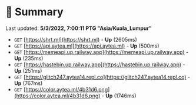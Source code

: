 # 📖 Summary
Last updated: **5/3/2022, 7:00:11 PTG "Asia/Kuala_Lumpur"**

- `GET` [https://shrt.ml](https://shrt.ml) - **Up** (2605ms)
- `GET` [https://api.aytea.ml](https://api.aytea.ml) - **Up** (500ms)
- `GET` [https://memeapi.up.railway.app](https://memeapi.up.railway.app) - **Up** (235ms)
- `GET` [https://hastebin.up.railway.app](https://hastebin.up.railway.app) - **Up** (251ms)
- `GET` [https://glitch247.aytea14.repl.co](https://glitch247.aytea14.repl.co) - **Up** (767ms)
- `GET` [https://color.aytea.ml/4b31d6.png](https://color.aytea.ml/4b31d6.png) - **Up** (1746ms)
